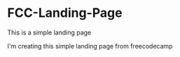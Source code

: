 # FCC-Landing-Page
This is a simple landing page

I'm creating this simple landing page from freecodecamp
